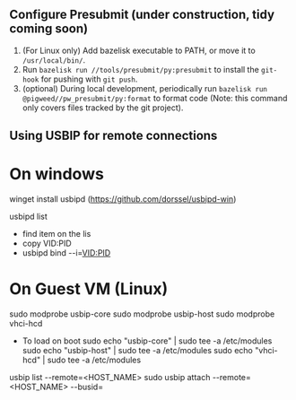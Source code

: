 
## Configure Presubmit (under construction, tidy coming soon)

1. (For Linux only) Add bazelisk executable to PATH, or move it to
 `/usr/local/bin/`.
1. Run `bazelisk run //tools/presubmit/py:presubmit` to install the `git-hook`
 for pushing with `git push`.
1. (optional) During local development, periodically run
 `bazelisk run @pigweed//pw_presubmit/py:format` to format code (Note: this
  command only covers files tracked by the git project).



## Using USBIP for remote connections

# On windows
winget install usbipd (https://github.com/dorssel/usbipd-win)

usbipd list
- find item on the lis
- copy VID:PID
- usbipd bind --i=<VID:PID>

# On Guest VM (Linux)

sudo modprobe usbip-core
sudo modprobe usbip-host
sudo modprobe vhci-hcd

- To load on boot
sudo echo "usbip-core" | sudo tee -a /etc/modules
sudo echo "usbip-host" | sudo tee -a /etc/modules
sudo echo "vhci-hcd" | sudo tee -a /etc/modules

usbip list --remote=<HOST_NAME>
sudo usbip attach --remote=<HOST_NAME> --busid=<BUSID>
